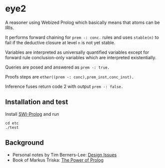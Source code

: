 # eye2

A reasoner using Webized Prolog which basically means that atoms can be IRIs.

It performs forward chaining for `prem -: conc.` rules and uses `stable(n)` to fail
if the deductive closure at level `n` is not yet stable.

Variables are interpreted as universally quantified variables except for forward rule
conclusion-only variables which are interpreted existentially.

Queries are posed and answered as `prem -: true.`

Proofs steps are `ether((prem -: conc),prem_inst,conc_inst).`

Inference fuses return code 2 with output `prem -: false.`

## Installation and test

Install [SWI-Prolog](https://www.swi-prolog.org/Download.html) and run

```
cd etc
./test
```

## Background

- Personal notes by Tim Berners-Lee: [Design Issues](https://www.w3.org/DesignIssues/)
- Book of Markus Triska: [The Power of Prolog](https://www.metalevel.at/prolog)
